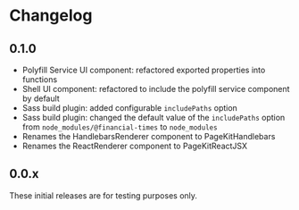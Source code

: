 # Changelog

## 0.1.0

- Polyfill Service UI component: refactored exported properties into functions
- Shell UI component: refactored to include the polyfill service component by default
- Sass build plugin: added configurable `includePaths` option
- Sass build plugin: changed the default value of the `includePaths` option from `node_modules/@financial-times` to `node_modules`
- Renames the HandlebarsRenderer component to PageKitHandlebars
- Renames the ReactRenderer component to PageKitReactJSX

## 0.0.x

These initial releases are for testing purposes only.
